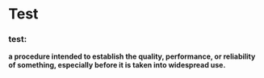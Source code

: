 # Test



### test:
**a procedure intended to establish the quality, performance, or reliability of something, especially before it is taken into widespread use.**

